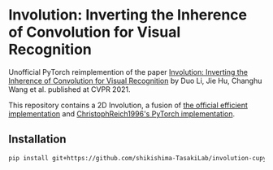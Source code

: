 # Involution: Inverting the Inherence of Convolution for Visual Recognition

Unofficial PyTorch reimplemention of the paper [Involution: Inverting the Inherence of Convolution for Visual Recognition](https://arxiv.org/pdf/2103.06255.pdf) by Duo Li, Jie Hu, Changhu Wang et al. published at CVPR 2021.

This repository contains a 2D Involution, a fusion of [the official efficient implementation](https://github.com/d-li14/involution) and [ChristophReich1996's PyTorch implementation](https://github.com/ChristophReich1996/Involution).

## Installation

```bash
pip install git+https://github.com/shikishima-TasakiLab/involution-cupy
```
